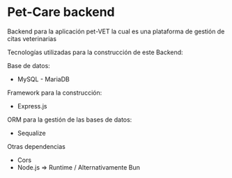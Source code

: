 # Pet-Care backend

Backend para la aplicación pet-VET la cual es una plataforma de gestión de citas veterinarias

Tecnologías utilizadas para la construcción de este Backend:

Base de datos:

- MySQL - MariaDB

Framework para la construcción:

- Express.js

ORM para la gestión de las bases de datos:

- Sequalize

Otras dependencias

- Cors
- Node.js => Runtime / Alternativamente Bun
